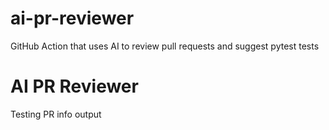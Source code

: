 # ai-pr-reviewer
GitHub Action that uses AI to review pull requests and suggest pytest tests
# AI PR Reviewer
Testing PR info output

